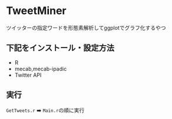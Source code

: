 # TweetMiner
ツイッターの指定ワードを形態素解析してggplotでグラフ化するやつ

## 下記をインストール・設定方法

* R
* mecab,mecab-ipadic
* Twitter API

## 実行

`GetTweets.r` ➡️ `Main.r`の順に実行
